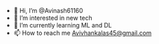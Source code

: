 - 👋 Hi, I’m @Avinash61160
- 👀 I’m interested in new tech 
- 🌱 I’m currently learning ML and DL
- 📫 How to reach me Avivhankalas45@gmail.com

<!---
Avinash61160/Avinash61160 is a ✨ special ✨ repository because its `README.md` (this file) appears on your GitHub profile.
You can click the Preview link to take a look at your changes.
--->
